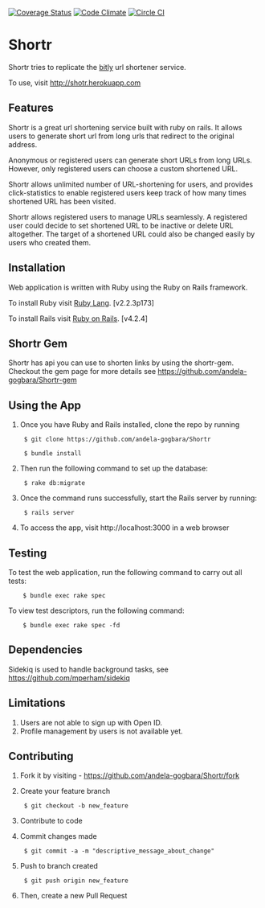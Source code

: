 [![Coverage Status](https://coveralls.io/repos/github/andela-gogbara/Shortr/badge.svg?branch=master)](https://coveralls.io/github/andela-gogbara/Shortr?branch=master)
[![Code Climate](https://codeclimate.com/github/andela-gogbara/Shortr/badges/gpa.svg)](https://codeclimate.com/github/andela-gogbara/Shortr)
[![Circle CI](https://circleci.com/gh/andela-gogbara/Shortr.svg?style=svg)](https://circleci.com/gh/andela-gogbara/Shortr)

# Shortr

Shortr tries to replicate the [bitly](https://www.bit.ly) url shortener service.

To use, visit http://shotr.herokuapp.com

## Features

Shortr is a great url shortening service built with ruby on rails. It allows users to generate short url from long urls that redirect to the original address.

Anonymous or registered users can generate short URLs from long URLs. However, only registered users can choose a custom shortened URL.

Shortr allows unlimited number of URL-shortening for users, and provides click-statistics to enable registered users keep track of how many times shortened URL has been visited.

Shortr allows registered users to manage URLs seamlessly. A registered user could decide to set shortened URL to be inactive or delete URL altogether. The target of a shortened URL could also be changed easily by users who created them.


## Installation
Web application is written with Ruby using the Ruby on Rails framework.

To install Ruby visit [Ruby Lang](https://www.ruby-lang.org). [v2.2.3p173]

To install Rails visit [Ruby on Rails](http://rubyonrails.org/). [v4.2.4]

## Shortr Gem
Shortr has api you can use to shorten links by using the shortr-gem. Checkout the gem page for more details
see https://github.com/andela-gogbara/Shortr-gem

## Using the App

1. Once you have Ruby and Rails installed, clone the repo by running

        $ git clone https://github.com/andela-gogbara/Shortr

        $ bundle install

3. Then run the following command to set up the database:

        $ rake db:migrate

4. Once the command runs successfully, start the Rails server by running:

        $ rails server

4. To access the app, visit http://localhost:3000 in a web browser

## Testing

To test the web application, run the following command to carry out all tests:

        $ bundle exec rake spec

To view test descriptors, run the following command:

        $ bundle exec rake spec -fd

## Dependencies
Sidekiq is used to handle background tasks, see https://github.com/mperham/sidekiq

## Limitations
1. Users are not able to sign up with Open ID.
2. Profile management by users is not available yet.

## Contributing

1. Fork it by visiting - https://github.com/andela-gogbara/Shortr/fork

2. Create your feature branch

        $ git checkout -b new_feature

3. Contribute to code

4. Commit changes made

        $ git commit -a -m "descriptive_message_about_change"

5. Push to branch created

        $ git push origin new_feature

6. Then, create a new Pull Request
